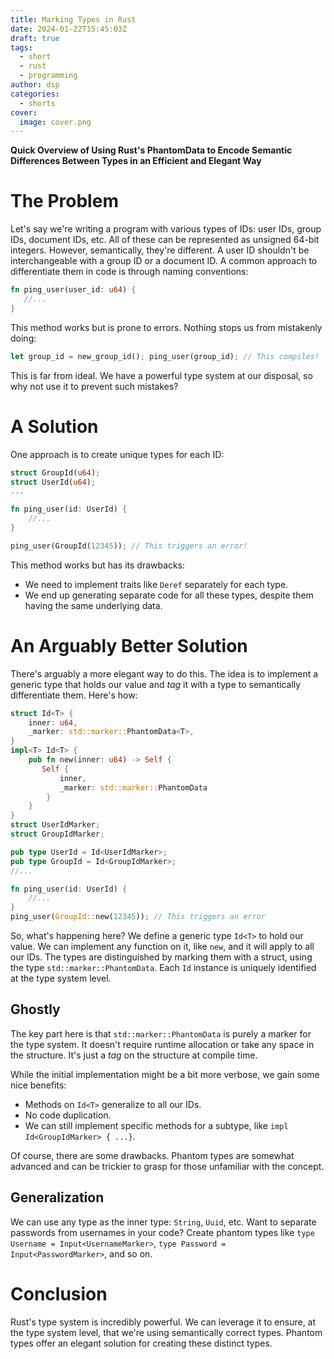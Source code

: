 ```yaml
---
title: Marking Types in Rust
date: 2024-01-22T15:45:03Z
draft: true
tags:
  - short
  - rust
  - programming
author: dsp
categories:
  - shorts
cover:
  image: cover.png
---
```

**Quick Overview of Using Rust's PhantomData to Encode Semantic Differences Between Types in an Efficient and Elegant Way**

# The Problem

Let's say we're writing a program with various types of IDs: user IDs, group IDs, document IDs, etc. All of these can be represented as unsigned 64-bit integers. However, semantically, they're different. A user ID shouldn't be interchangeable with a group ID or a document ID. A common approach to differentiate them in code is through naming conventions:


```rust
fn ping_user(user_id: u64) {
   //...
}
```

This method works but is prone to errors. Nothing stops us from mistakenly doing:

```rust
let group_id = new_group_id(); ping_user(group_id); // This compiles!
```

This is far from ideal. We have a powerful type system at our disposal, so why not use it to prevent such mistakes?

# A Solution

One approach is to create unique types for each ID:

```rust
struct GroupId(u64);
struct UserId(u64);
...

fn ping_user(id: UserId) {
    //...
}

ping_user(GroupId(12345)); // This triggers an error!
```

This method works but has its drawbacks:

- We need to implement traits like `Deref` separately for each type.
- We end up generating separate code for all these types, despite them having the same underlying data.

# An Arguably Better Solution

There's arguably a more elegant way to do this. The idea is to implement a generic type that holds our value and _tag_ it with a type to semantically differentiate them. Here's how:

```rust
struct Id<T> {
    inner: u64,
    _marker: std::marker::PhantomData<T>,
}
impl<T> Id<T> {
    pub fn new(inner: u64) -> Self { 
       Self {
           inner, 
           _marker: std::marker::PhantomData
        }
    }
}
struct UserIdMarker;
struct GroupIdMarker;

pub type UserId = Id<UserIdMarker>;
pub type GroupId = Id<GroupIdMarker>;
//...

fn ping_user(id: UserId) {
    //...
}
ping_user(GroupId::new(12345)); // This triggers an error

```

So, what's happening here? We define a generic type `Id<T>` to hold our value. We can implement any function on it, like `new`, and it will apply to all our IDs. The types are distinguished by marking them with a struct, using the type `std::marker::PhantomData`. Each `Id` instance is uniquely identified at the type system level.

## Ghostly

The key part here is that `std::marker::PhantomData` is purely a marker for the type system. It doesn't require runtime allocation or take any space in the structure. It's just a _tag_ on the structure at compile time.

While the initial implementation might be a bit more verbose, we gain some nice benefits:

- Methods on `Id<T>` generalize to all our IDs.
- No code duplication.
- We can still implement specific methods for a subtype, like `impl Id<GroupIdMarker> { ...}`.

Of course, there are some drawbacks. Phantom types are somewhat advanced and can be trickier to grasp for those unfamiliar with the concept.

## Generalization

We can use any type as the inner type: `String`, `Uuid`, etc. Want to separate passwords from usernames in your code? Create phantom types like `type Username = Input<UsernameMarker>`, `type Password = Input<PasswordMarker>`, and so on.

# Conclusion

Rust's type system is incredibly powerful. We can leverage it to ensure, at the type system level, that we're using semantically correct types. Phantom types offer an elegant solution for creating these distinct types.
